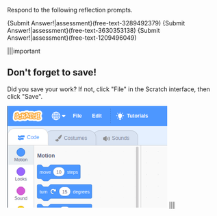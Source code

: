Respond to the following reflection prompts.

{Submit Answer!|assessment}(free-text-3289492379)
{Submit Answer!|assessment}(free-text-3630353138)
{Submit Answer!|assessment}(free-text-1209496049)

|||important
## Don't forget to save!
Did you save your work? If not, click "File" in the Scratch interface, then click "Save".

![](.guides/img/scratch-save-now.gif)
|||